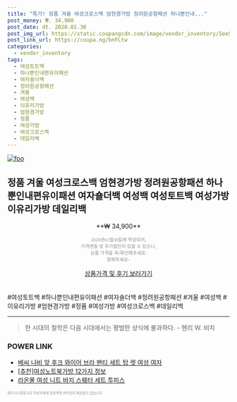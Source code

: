 ```yaml
--- 
title: "특가! 정품 겨울 여성크로스백 엄현경가방 정려원공항패션 하나뿐인내..." 
post_money: ₩. 34,900 
post_date: dt. 2020.01.30 
post_img_url: https://static.coupangcdn.com/image/vendor_inventory/5ee5/40691c7c69bc0fe1c01b01825ccec5343b69c27b6c028d10f56b2c30e0ed.jpg 
post_link_url: https://coupa.ng/bnFLtw 
categories: 
  - vendor_inventory 
tags: 
  - 여성토트백 
  - 하나뿐인내편유이패션 
  - 여자숄더백 
  - 정려원공항패션 
  - 겨울 
  - 여성백 
  - 이유리가방 
  - 엄현경가방 
  - 정품 
  - 여성가방 
  - 여성크로스백 
  - 데일리백 
--- 
```

[![foo](https://static.coupangcdn.com/image/vendor_inventory/5ee5/40691c7c69bc0fe1c01b01825ccec5343b69c27b6c028d10f56b2c30e0ed.jpg)](https://coupa.ng/bnFLtw) 

## 정품 겨울 여성크로스백 엄현경가방 정려원공항패션 하나뿐인내편유이패션 여자숄더백 여성백 여성토트백 여성가방 이유리가방 데일리백 
<p style="text-align: center;">**₩ 34,900**</p> 
<p style="text-align: center;"><span style="color: #898c8f; font-family: Georgia,Times,serif; font-size: 0.75em;">2020년01월30일에 작성되어, <br>가격변동 및 추가할인이 있을 수 있으니,<br> 상품 가격을 꼭!확인해주세요.<br>행복하세요~</span> 
</p>	 
<div markdown="0" style="text-align: center;"><a href="https://coupa.ng/bnFLtw" class="btn btn--success">상품가격 및 후기 보러가기</a></div> 
<br><br> 
  #여성토트백 #하나뿐인내편유이패션 #여자숄더백 #정려원공항패션 #겨울 #여성백 #이유리가방 #엄현경가방 #정품 #여성가방 #여성크로스백 #데일리백 
<hr> 

> 한 시대의 철학은 다음 시대에서는 평범한 상식에 불과하다. - 헨리 W. 비치 


### POWER LINK

* <a href="https://blog.naver.com/an0733/221785429678" target="_blank">베씨 나비 앞 후크 와이어 브라 팬티 세트 탑 렛 여성 여자</a>
* <a href="https://blog.naver.com/fasyy4321/221784511535" target="_blank">[추천]여성노트북가방 12가지 정보</a>
* <a href="https://blog.naver.com/sakai111/221781898625" target="_blank">라온몰 여성 니트 바지 스웨터 세트 투피스</a>

<span style="color: #898c8f; font-family: Georgia,Times,serif; font-size: 0.55em;">파트너스활동으로 작성자에게 일정액의 커미션이 제공될수 있습니다.</span> 
